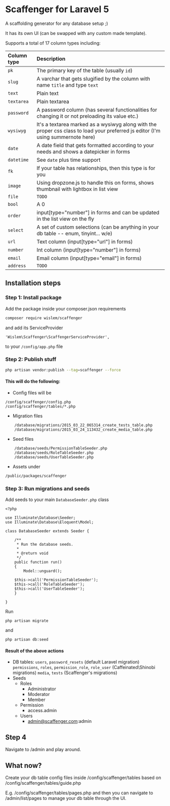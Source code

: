 Scaffenger for Laravel 5
========================

A scaffolding generator for any database setup ;)

It has its own UI (can be swapped with any custom made template).

Supports a total of 17 column types including:

Column type  |  Description
:------------|:------------
`pk` | The primary key of the table (usually `id`)
`slug` | A varchar that gets slugified by the column with name `title` and type `text`
`text` | Plain text
`textarea` | Plain textarea
`password` | A password column (has several functionalities for changing it or not preloading its value etc.)
`wysiwyg` | It's a textarea marked as a wysiwyg along with the proper css class to load your preferred js editor (I'm using summernote here)
`date` | A date field that gets formatted according to your needs and shows a datepicker in forms
`datetime` | See `date` plus time support
`fk` | If your table has relationships, then this type is for you
`image` | Using dropzone.js to handle this on forms, shows thumbnail with lightbox in list view
`file` | `TODO`
`bool` | A 0|1 column
`order` | input[type="number"] in forms and can be updated in the list view on the fly
`select` | A set of custom selections (can be anything in your db table -- enum, tinyint... w/e)
`url` | Text column (input[type="url"] in forms)
`number` | Int column (input[type="number"] in forms)
`email` | Email column (input[type="email"] in forms)
`address` | `TODO`


## Installation steps

### Step 1: Install package

Add the package inside your composer.json requirements

```bash
composer require wislem/scaffenger
```

and add its ServiceProvider

```
'Wislem\Scaffenger\ScaffengerServiceProvider',
```

to your `/config/app.php` file

### Step 2: Publish stuff

```bash
php artisan vendor:publish --tag=scaffenger --force
```

#### This will do the following:

* Config files will be
```
/config/scaffenger/config.php
/config/scaffenger/tables/*.php
```

* Migration files
```
	/database/migrations/2015_03_22_065314_create_tests_table.php
	/database/migrations/2015_03_24_113432_create_media_table.php
```
* Seed files
```
	/database/seeds/PermissionTableSeeder.php
	/database/seeds/RoleTableSeeder.php
	/database/seeds/UserTableSeeder.php
```
* Assets under
```
/public/packages/scaffenger
```


### Step 3: Run migrations and seeds

Add seeds to your main `DatabaseSeeder.php` class

```
<?php

use Illuminate\Database\Seeder;
use Illuminate\Database\Eloquent\Model;

class DatabaseSeeder extends Seeder {

	/**
	 * Run the database seeds.
	 *
	 * @return void
	 */
	public function run()
	{
		Model::unguard();

    $this->call('PermissionTableSeeder');
    $this->call('RoleTableSeeder');
    $this->call('UserTableSeeder');
	}

}
```

Run

```
php artisan migrate
```

and

```
php artisan db:seed
```

#### Result of the above actions

* DB tables:
	`users`, `password_resets` (default Laravel migration)
	`permissions`, `roles`, `permission_role`, `role_user` (Caffeinated\Shinobi migrations)
	`media`, `tests` (Scaffenger's migrations)
* Seeds
	* Roles
		* Administrator
		* Moderator
		* Member
	* Permission
		* access.admin
	* Users
		* admin@scaffenger.com:admin

## Step 4

Navigate to /admin and play around.


## What now?

Create your db table config files inside /config/scaffenger/tables based on /config/scaffenger/tables/guide.php

E.g. /config/scaffenger/tables/pages.php and then you can navigate to /admin/list/pages to manage your db table through the UI.
